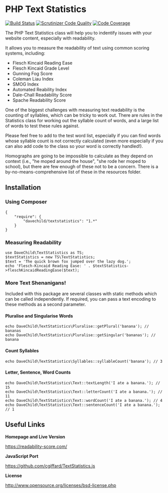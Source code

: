 # PHP Text Statistics

[![Build Status](https://travis-ci.org/DaveChild/Text-Statistics.svg?branch=master)](https://travis-ci.org/DaveChild/Text-Statistics) [![Scrutinizer Code Quality](https://scrutinizer-ci.com/g/DaveChild/Text-Statistics/badges/quality-score.png?b=master)](https://scrutinizer-ci.com/g/DaveChild/Text-Statistics/?branch=master) [![Code Coverage](https://scrutinizer-ci.com/g/DaveChild/Text-Statistics/badges/coverage.png?b=master)](https://scrutinizer-ci.com/g/DaveChild/Text-Statistics/?branch=master)

The PHP Text Statistics class will help you to indentify issues with your website content, especially with readability.

It allows you to measure the readability of text using common scoring systems, including:
* Flesch Kincaid Reading Ease
* Flesch Kincaid Grade Level
* Gunning Fog Score
* Coleman Liau Index
* SMOG Index
* Automated Reability Index
* Dale-Chall Readability Score
* Spache Readability Score

One of the biggest challenges with measuring text readability is the counting of syllables, which can be tricky to work out. There are rules in the Statistics class for working out the syllable count of words, and a large list of words to test these rules against.

Please feel free to add to the test word list, especially if you can find words whose syllable count is not correctly calculated (even more especially if you can also add code to the class so your word is correctly handled!).

Homographs are going to be impossible to calculate as they depend on context (i.e., "he moped around the house", "she rode her moped to school), but there are few enough of these not to be a concern. There is a by-no-means-comprehensive list of these in the resources folder.

## Installation

### Using Composer

    {
        "require": {
            "davechild/textstatistics": "1.*"
        }
    }

### Measuring Readability

    use DaveChild\TextStatistics as TS;
    $textStatistics = new TS\TextStatistics;
    $text = 'The quick brown fox jumped over the lazy dog.';
    echo 'Flesch-Kincaid Reading Ease: ' . $textStatistics->fleschKincaidReadingEase($text);

### More Text Shenanigans!

Included with this package are several classes with static methods which can be called independently. If required, you can pass a text encoding to these methods as a second parameter.

#### Pluralise and Singularise Words

    echo DaveChild\TextStatistics\Pluralise::getPlural('banana'); // bananas
    echo DaveChild\TextStatistics\Pluralise::getSingular('bananas'); // banana

#### Count Syllables

    echo DaveChild\TextStatistics\Syllables::syllableCount('banana'); // 3

#### Letter, Sentence, Word Counts

    echo DaveChild\TextStatistics\Text::textLength('I ate a banana.'); // 15
    echo DaveChild\TextStatistics\Text::letterCount('I ate a banana.'); // 11
    echo DaveChild\TextStatistics\Text::wordCount('I ate a banana.'); // 4
    echo DaveChild\TextStatistics\Text::sentenceCount('I ate a banana.'); // 1

## Useful Links

**Homepage and Live Version**

https://readability-score.com/

**JavaScript Port**

https://github.com/cgiffard/TextStatistics.js

**License**

http://www.opensource.org/licenses/bsd-license.php
